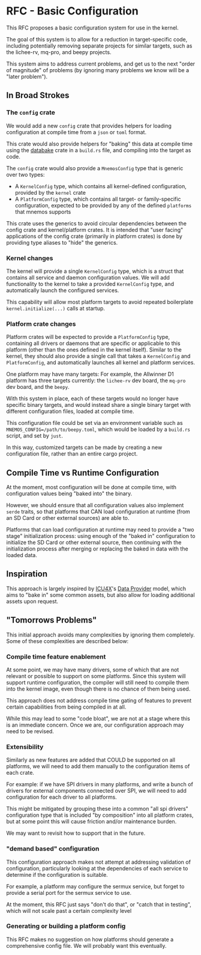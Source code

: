 # RFC - Basic Configuration

This RFC proposes a basic configuration system for use in the kernel.

The goal of this system is to allow for a reduction in target-specific code, including potentially removing separate projects for similar targets, such as the lichee-rv, mq-pro, and beepy projects.

This system aims to address current problems, and get us to the next "order of magnitude" of problems (by ignoring many problems we know will be a "later problem").

## In Broad Strokes

### The `config` crate

We would add a new `config` crate that provides helpers for loading configuration at compile time from a `json` or `toml` format.

This crate would also provide helpers for "baking" this data at compile time using the [databake] crate in a `build.rs` file, and compiling into the target as code.

The `config` crate would also provide a `MnemosConfig` type that is generic over two types:

* A `KernelConfig` type, which contains all kernel-defined configuration, provided by the `kernel` crate
* A `PlatformConfig` type, which contains all target- or family-specific configuration, expected to be provided by any of the defined `platforms` that mnemos supports

This crate uses the generics to avoid circular dependencies between the config crate and kernel/platform crates. It is intended that "user facing" applications of the config crate (primarily in platform crates) is done by providing type aliases to "hide" the generics.

[databake]: https://docs.rs/databake/latest/databake/

### Kernel changes

The kernel will provide a single `KernelConfig` type, which is a struct that contains all service and daemon configuration values. We will add functionality to the kernel to take a provided `KernelConfig` type, and automatically launch the configured services.

This capability will allow most platform targets to avoid repeated boilerplate `kernel.initialize(...)` calls at startup.

### Platform crate changes

Platform crates will be expected to provide a `PlatformConfig` type, containing all drivers or daemons that are specific or applicable to this platform (other than the ones defined in the kernel itself). Similar to the kernel, they should also provide a single call that takes a `KernelConfig` and `PlatformConfig`, and automatically launches all kernel and platform services.

One platform may have many targets: For example, the Allwinner D1 platform has three targets currently: the `lichee-rv` dev board, the `mq-pro` dev board, and the `beepy`.

With this system in place, each of these targets would no longer have specific binary targets, and would instead share a single binary target with different configuration files, loaded at compile time.

This configuration file could be set via an environment variable such as `MNEMOS_CONFIG=/path/to/beepy.toml`, which would be loaded by a `build.rs` script, and set by `just`.

In this way, customized targets can be made by creating a new configuration file, rather than an entire cargo project.

## Compile Time vs Runtime Configuration

At the moment, most configuration will be done at compile time, with configuration values being "baked into" the binary.

However, we should ensure that all configuration values also implement `serde` traits, so that platforms that CAN load configuration at runtime (from an SD Card or other external sources) are able to.

Platforms that can load configuration at runtime may need to provide a "two stage" initialization process: using enough of the "baked in" configuration to initialize the SD Card or other external source, then continuing with the initialization process after merging or replacing the baked in data with the loaded data.

## Inspiration

This approach is largely inspired by [ICU4X]'s [Data Provider] model, which aims to "bake in" some common assets, but also allow for loading additional assets upon request.

[ICU4X]: https://github.com/unicode-org/icu4x
[Data Provider]: https://github.com/unicode-org/icu4x/blob/main/docs/design/data_pipeline.md

## "Tomorrows Problems"

This initial approach avoids many complexities by ignoring them completely. Some of these complexities are described below:

### Compile time feature enablement

At some point, we may have many drivers, some of which that are not relevant or possible to support on some platforms. Since this system will support runtime configuration, the compiler will still need to compile them into the kernel image, even though there is no chance of them being used.

This approach does not address compile time gating of features to prevent certain capabilities from being compiled in at all.

While this may lead to some "code bloat", we are not at a stage where this is an immediate concern. Once we are, our configuration approach may need to be revised.

### Extensibility

Similarly as new features are added that COULD be supported on all platforms, we will need to add them manually to the configuration items of each crate.

For example: if we have SPI drivers in many platforms, and write a bunch of drivers for external components connected over SPI, we will need to add configuration for each driver to all platforms.

This might be mitigated by grouping these into a common "all spi drivers" configuration type that is included "by composition" into all platform crates, but at some point this will cause friction and/or maintenance burden.

We may want to revisit how to support that in the future.

### "demand based" configuration

This configuration approach makes not attempt at addressing validation of configuration, particularly looking at the dependencies of each service to determine if the configuration is suitable.

For example, a platform may configure the sermux service, but forget to provide a serial port for the sermux service to use.

At the moment, this RFC just says "don't do that", or "catch that in testing", which will not scale past a certain complexity level

### Generating or building a platform config

This RFC makes no suggestion on how platforms should generate a comprehensive config file. We will probably want this eventually.
